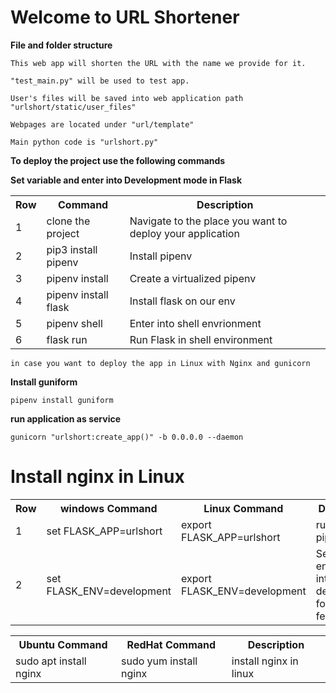 # Welcome to URL Shortener                                   
<b>File and folder structure</b>                             


    This web app will shorten the URL with the name we provide for it.

    "test_main.py" will be used to test app.

    User's files will be saved into web application path "urlshort/static/user_files"

    Webpages are located under "url/template"

    Main python code is "urlshort.py"


<b> To deploy the project use the following commands</b>

 <table><th>Row</th> <th>Command </th> <th> Description  </th> 
  <tr><td> 1 </td><td>clone the project</td> <td> Navigate to the place you want to deploy your application </td> </tr>
  <tr><td> 2 </td><td>pip3 install pipenv</td> <td> Install pipenv  </td> </tr>
  <tr><td> 3 </td><td>pipenv install</td> <td> Create a virtualized pipenv </td> </tr>
  <tr><td> 4 </td><td>pipenv install flask</td> <td> Install flask on our env </td> </tr>
  <tr><td> 5 </td><td>pipenv shell</td> <td> Enter into shell envrionment </td> </tr>
  <tr><td> 6 </td><td>flask run</td> <td> Run Flask in shell environment </td> </tr>

<b> Set variable and enter into Development mode in Flask</b>
 <table><th>Row</th> <th>windows Command</th> <th>Linux Command </th> <th> Description  </th> 
  <tr><td> 1 </td> <td>set FLASK_APP=urlshort</td> <td>export FLASK_APP=urlshort</td> <td>run shell on pipenv</td> </tr>
  <tr><td> 2 </td> <td>set FLASK_ENV=development</td> <td>export FLASK_ENV=development</td> <td>Set our enviroment into development for realtime feedback</td> </tr>
 

    in case you want to deploy the app in Linux with Nginx and gunicorn


<b>Install guniform</b>

    pipenv install guniform

<b>run application as service</b>

    gunicorn "urlshort:create_app()" -b 0.0.0.0 --daemon
     
# Install nginx in Linux 
 
 <table><th>Ubuntu Command</th> <th>RedHat Command </th> <th> Description  </th> 
     <tr><td>sudo apt install nginx</td> <td>sudo yum install nginx</td> <td>install nginx in linux </td> </tr>
